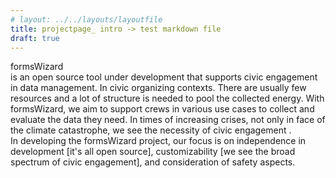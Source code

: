 ```yaml
---
# layout: ../../layouts/layoutfile
title: projectpage_ intro -> test markdown file
draft: true
---
```


formsWizard <br /> is an open source tool under development that supports
        civic engagement in data management. In civic organizing contexts. There
        are usually few resources and a lot of structure is needed to pool the collected
        energy. With formsWizard, we aim to support crews in various use cases to
        collect and evaluate the data they need. In times of increasing crises, not
        only in face of the climate catastrophe, we see the necessity of civic engagement
        .
        <br />
        In developing the formsWizard project, our focus is on independence in development
        [it's all open source], customizability [we see the broad spectrum of civic
        engagement], and consideration of safety aspects.
